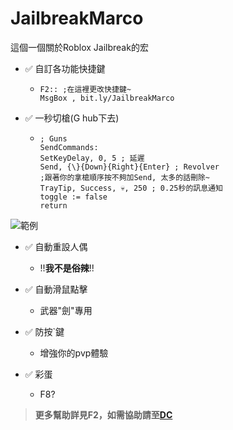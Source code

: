 # JailbreakMarco
這個一個關於Roblox Jailbreak的宏
- ✅ 自訂各功能快捷鍵
  - ```ahk
    F2:: ;在這裡更改快捷鍵~
    MsgBox , bit.ly/JailbreakMarco
    
- ✅ 一秒切槍(G hub下去)
  - ```ahk
    ; Guns
    SendCommands:
    SetKeyDelay, 0, 5 ; 延遲
    Send, {\}{Down}{Right}{Enter} ; Revolver
    ;跟著你的拿槍順序按不夠加Send, 太多的話刪除~
    TrayTip, Success, 💀, 250 ; 0.25秒的訊息通知
    toggle := false
    return
![範例]([https://drive.google.com/uc?id=1tbQrcIwLDSB7h_neXRYonLhjXQE2P9RZ](https://drive.google.com/file/d/1tbQrcIwLDSB7h_neXRYonLhjXQE2P9RZ/view?usp=drive_link))

- ✅ 自動重設人偶
  - !!**我不是俗辣**!!

- ✅ 自動滑鼠點擊
  - 武器"劍"專用

- ✅ 防按`鍵
  - 增強你的pvp體驗

- ✅ 彩蛋 
   - F8?
> **更多幫助詳見F2，如需協助請至[DC](https://dsc.gg/JailbreakMarco)**

